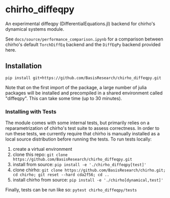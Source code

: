 # chirho_diffeqpy
An experimental diffeqpy (DifferentialEquations.jl) backend for chirho's dynamical systems module.

See `docs/source/performance_comparison.ipynb` for a comparison between chirho's default `TorchDiffEq` backend and the
`DiffEqPy` backend provided here.


## Installation

`pip install git+https://github.com/BasisResearch/chirho_diffeqpy.git`

Note that on the first import of the package, a large number of julia packages will be
installed and precompiled in a shared environment called "diffeqpy". This can take some time (up to 30 minutes).

### Installing with Tests

[//]: # (Remove after resolving FIXME 6fjj1ydg:)
[//]: # ( `tests/chirho_tests_reparametrized/fixtures_imported_from_chirho`)
[//]: # ( `.github/workflows/test.yml`)

The module comes with some internal tests, but primarily relies on a reparametrization of chirho's test suite to assess
correctness. In order to run these tests, we currently require that chirho is manually installed as a local source 
distribution before running the tests. To run tests locally:

[//]: # (In step 2, TODO pull version from requirements.txt)
[//]: # (Also, this will install and then reinstall chirho, but the manual must follow so that it takes precedence.)

1. create a virtual environment
2. clone this repo: `git clone https://github.com/BasisResearch/chirho_diffeqpy.git`
3. install from source: `pip install -e './chirho_diffeqpy[test]'`
4. clone chirho: `git clone https://github.com/BasisResearch/chirho.git; cd chirho; git reset --hard cda2f56; cd ..`
5. install chirho from source: `pip install -e './chirho[dynamical,test]'`


Finally, tests can be run like so:
`pytest chirho_diffeqpy/tests`